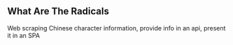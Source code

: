## What Are The Radicals

Web scraping Chinese character information, provide info in an api, present it in an SPA
